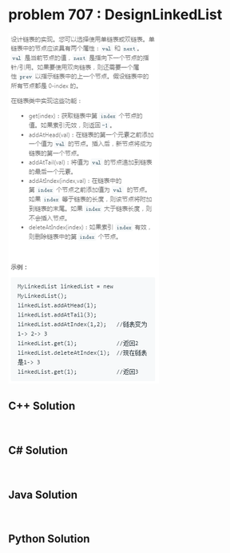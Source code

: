 
# problem 707 : DesignLinkedList

<img src="https://github.com/Peefy/PeefyLeetCode/blob/master/doc/701-800/707.DesignLinkedList/problem.png"/>

## C++ Solution

```c++



```

## C# Solution

```csharp



```

## Java Solution

```java



```

## Python Solution

```python



```





